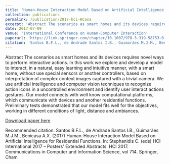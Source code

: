 ```yaml
---
title: "Human-House Interaction Model Based on Artificial Intelligence for Residential Functions"
collection: publications
permalink: /publication/2017-hci-HCasa
excerpt: 'Abstract The scenarios as smart homes and its devices requires novel ways to perform  interactive actions. In this work we explore and develop a model to interact, in a natural,  easy learning and intuitive manner, with a smart home, without use special sensors or  another controllers, based on interpretation of complex context images captured with a trivial  camera. We use artificial intelligence and computer vision techniques to recognize action  icons in a uncontrolled environment and identify user interact actions gestures. Our model  connects with well know computational platforms, which communicate with devices and  another residential functions. Preliminary tests demonstrated that our model fits well for the  objectives, working in different conditions of light, distance and ambiances.'
date: 2017-07-09
venue: 'International Conference on Human-Computer Interaction'
paperurl: 'https://link.springer.com/chapter/10.1007/978-3-319-58753-0_51'
citation: 'Santos B.F.L., de Andrade Santos I.B., Guimarães M.J.M., Benicasa A.X. (2017) Human-House Interaction Model Based on Artificial Intelligence for Residential Functions. In: Stephanidis C. (eds) HCI International 2017 – Posters' Extended Abstracts. HCI 2017. Communications in Computer and Information Science, vol 714. Springer, Cham'
---
```

Abstract The scenarios as smart homes and its devices requires novel ways to perform  interactive actions. In this work we explore and develop a model to interact, in a natural,  easy learning and intuitive manner, with a smart home, without use special sensors or  another controllers, based on interpretation of complex context images captured with a trivial  camera. We use artificial intelligence and computer vision techniques to recognize action  icons in a uncontrolled environment and identify user interact actions gestures. Our model  connects with well know computational platforms, which communicate with devices and  another residential functions. Preliminary tests demonstrated that our model fits well for the  objectives, working in different conditions of light, distance and ambiances.

[Download paper here](https://link.springer.com/chapter/10.1007/978-3-319-58753-0_51)

Recommended citation: Santos B.F.L., de Andrade Santos I.B., Guimarães M.J.M., Benicasa A.X. (2017) Human-House Interaction Model Based on Artificial Intelligence for Residential Functions. In: Stephanidis C. (eds) HCI International 2017 – Posters' Extended Abstracts. HCI 2017. Communications in Computer and Information Science, vol 714. Springer, Cham